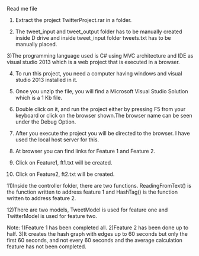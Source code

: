 Read me file

1) Extract the project TwitterProject.rar in a folder.

2) The tweet_input and tweet_output folder has to be manually created inside D drive and inside tweet_input folder tweets.txt has to be manually placed.

3)The programming language used is C# using MVC architecture and IDE as visual studio 2013 which is a web project that is executed in a browser.

4) To run this project, you need a computer having windows and visual studio 2013 installed in it.

5) Once you unzip the file, you will find a Microsoft Visual Studio Solution which is a 1 Kb file.

6) Double click on it, and run the project either by pressing F5 from your keyboard or click on the browser shown.The browser name can be seen under the Debug Option.

7) After you execute the project you will be directed to the browser. I have used the local host server for this.

8) At browser you can find links for Feature 1 and Feature 2.

9) Click on Feature1, ft1.txt will be created. 

10) Click on Feature2, ft2.txt will be created.

11)Inside the controller folder, there are two functions. ReadingFromText() is the function written to address feature 1 and HashTag() is the function written to address feature 2.

12)There are two models, TweetModel is used for feature one and TwitterModel is used for feature two.

Note:
1)Feature 1 has been completed all.
2)Feature 2 has been done up to half.
3)It creates the hash graph with edges up to 60 seconds but only the first 60 seconds, and not every 60 seconds and the average calculation feature has not been completed.
